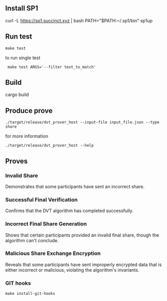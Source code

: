 ## Install SP1
curl -L https://sp1.succinct.xyz | bash
PATH="$PATH:~/.sp1/bin"
sp1up


## Run test

```
make test
```

to run single test 
```
 make test ARGS='--filter text_to_match'
```

## Build

cargo build

## Produce prove

```
./target/release/dvt_prover_host --input-file input_file.json --type share
```

for more information 

```
./target/release/dvt_prover_host --help
```

## Proves

### Invalid Share

Demonstrates that some participants have sent an incorrect share.

### Successful Final Verification

Confirms that the DVT algorithm has completed successfully.

### Incorrect Final Share Generation

Shows that certain participants provided an invalid final share, though the algorithm can't conclude.

### Malicious Share Exchange Encryption

Reveals that some participants have sent improperly encrypted data that is either incorrect or malicious, violating the algorithm's invariants.

### GIT hooks 

```make install-git-hooks```

